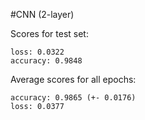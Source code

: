 #CNN (2-layer)

  Scores for test set:
  
    loss: 0.0322
    accuracy: 0.9848
  
  Average scores for all epochs:
  
    accuracy: 0.9865 (+- 0.0176)
    loss: 0.0377
